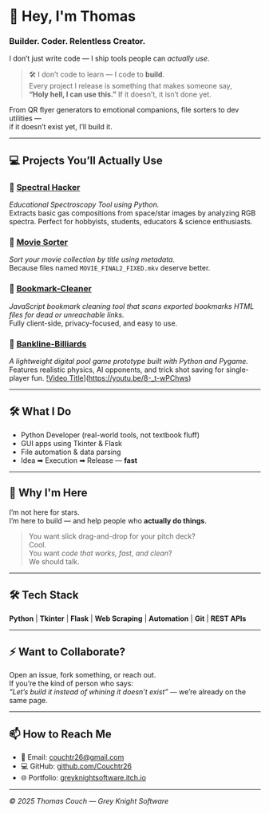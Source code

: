 # 👋 Hey, I'm Thomas

### Builder. Coder. Relentless Creator.

I don’t just write code — I ship tools people can *actually use*.  
> 🛠️ I don’t code to learn — I code to **build**.  
> Every project I release is something that makes someone say,  
> **“Holy hell, I can use this.”** If it doesn’t, it isn’t done yet.

From QR flyer generators to emotional companions, file sorters to dev utilities —  
if it doesn’t exist yet, I’ll build it.

---

## 💻 Projects You’ll Actually Use

### 🚀 [Spectral Hacker](https://github.com/Couchtr26/SpectralHacker)  
*Educational Spectroscopy Tool using Python.*  
Extracts basic gas compositions from space/star images by analyzing RGB spectra. Perfect for hobbyists, students, educators & science enthusiasts.

### 🎥 [Movie Sorter](https://github.com/Couchtr26/MovieSorter)  
*Sort your movie collection by title using metadata.*  
Because files named `MOVIE_FINAL2_FIXED.mkv` deserve better.

### 🤖 [Bookmark-Cleaner](https://github.com/Couchtr26/Bookmark-Cleaner)  
*JavaScript bookmark cleaning tool that scans exported bookmarks HTML files for dead or unreachable links.*  
Fully client-side, privacy-focused, and easy to use.

### 🎱 [Bankline-Billiards](https://github.com/Couchtr26/Bankline-Billiards)  
*A lightweight digital pool game prototype built with Python and Pygame.*  
Features realistic physics, AI opponents, and trick shot saving for single-player fun.
[!Video Title](https://img.youtube.com/vi/8-_t-wPChws/0.jpg)](https://youtu.be/8-_t-wPChws)

---

## 🛠️ What I Do

- Python Developer (real-world tools, not textbook fluff)  
- GUI apps using Tkinter & Flask  
- File automation & data parsing  
- Idea ➡ Execution ➡ Release — **fast**

---

## 🧠 Why I'm Here

I’m not here for stars.  
I’m here to build — and help people who **actually do things**.

> You want slick drag-and-drop for your pitch deck?  
> Cool.  
> You want *code that works, fast, and clean*?  
> We should talk.

---

## 🛠️ Tech Stack

**Python** | **Tkinter** | **Flask** | **Web Scraping** | **Automation** | **Git** | **REST APIs**

---

## ⚡ Want to Collaborate?

Open an issue, fork something, or reach out.  
If you’re the kind of person who says:  
*“Let’s build it instead of whining it doesn’t exist”* — we’re already on the same page.

---

## 📫 How to Reach Me

- 📧 Email: [couchtr26@gmail.com](mailto:couchtr26@gmail.com)  
- 💻 GitHub: [github.com/Couchtr26](https://github.com/Couchtr26)  
- 🌐 Portfolio: [greyknightsoftware.itch.io](https://greyknightsoftware.itch.io)

---

*© 2025 Thomas Couch — Grey Knight Software*
